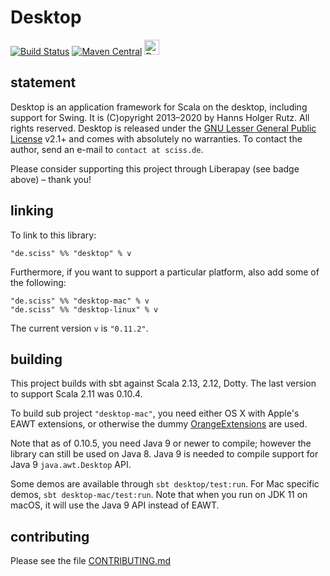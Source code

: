 # Desktop

[![Build Status](https://travis-ci.org/Sciss/Desktop.svg?branch=main)](https://travis-ci.org/Sciss/Desktop)
[![Maven Central](https://maven-badges.herokuapp.com/maven-central/de.sciss/desktop_2.13/badge.svg)](https://maven-badges.herokuapp.com/maven-central/de.sciss/desktop_2.13)
<a href="https://liberapay.com/sciss/donate"><img alt="Donate using Liberapay" src="https://liberapay.com/assets/widgets/donate.svg" height="24"></a>

## statement

Desktop is an application framework for Scala on the desktop, including support for Swing.
It is (C)opyright 2013&ndash;2020 by Hanns Holger Rutz. All rights reserved. Desktop is released under
the [GNU Lesser General Public License](https://git.iem.at/sciss/Desktop/raw/main/LICENSE) v2.1+ and comes
with absolutely no warranties. To contact the author, send an e-mail to `contact at sciss.de`.

Please consider supporting this project through Liberapay (see badge above) – thank you!

## linking

To link to this library:

    "de.sciss" %% "desktop" % v

Furthermore, if you want to support a particular platform, also add some of the following:

    "de.sciss" %% "desktop-mac" % v
    "de.sciss" %% "desktop-linux" % v

The current version `v` is `"0.11.2"`.

## building

This project builds with sbt against Scala 2.13, 2.12, Dotty. The last version to support Scala 2.11 was 0.10.4.

To build sub project `"desktop-mac"`, you need either OS X with Apple's EAWT extensions, or otherwise the
dummy [OrangeExtensions](http://ymasory.github.io/OrangeExtensions/) are used.

Note that as of 0.10.5, you need Java 9 or newer to compile; however the library can still be used on
Java 8. Java 9 is needed to compile support for Java 9 `java.awt.Desktop` API.

Some demos are available through `sbt desktop/test:run`. For Mac specific demos, `sbt desktop-mac/test:run`.
Note that when you run on JDK 11 on macOS, it will use the Java 9 API instead of EAWT.

## contributing

Please see the file [CONTRIBUTING.md](CONTRIBUTING.md)

